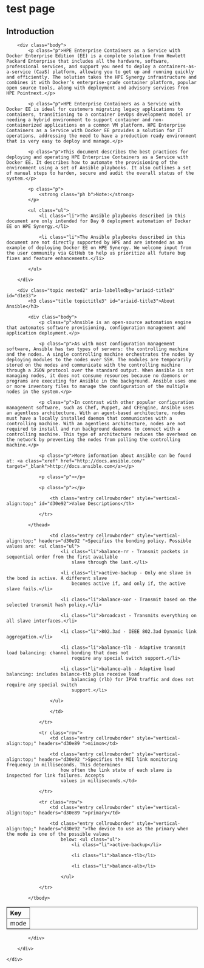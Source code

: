 
# test page


<h2 class="title topictitle2" id="ariaid-title2">Introduction</h2>

		<div class="body">
			<p class="p">HPE Enterprise Containers as a Service with Docker Enterprise Edition (EE) is a complete solution from Hewlett Packard Enterprise that includes all the hardware, software, professional services, and support you need to deploy a containers-as-a-service (CaaS) platform, allowing you to get up and running quickly and efficiently. The solution takes the HPE Synergy infrastructure and combines it with Docker’s enterprise-grade container platform, popular open source tools, along with deployment and advisory services from HPE Pointnext.</p>

			<p class="p">HPE Enterprise Containers as a Service with Docker EE is ideal for customers migrating legacy applications to containers, transitioning to a container DevOps development model or needing a hybrid environment to support container and non-containerized applications on a common VM platform. HPE Enterprise Containers as a Service with Docker EE provides a solution for IT operations, addressing the need to have a production ready environment that is very easy to deploy and manage.</p>

			<p class="p">This document describes the best practices for deploying and operating HPE Enterprise Containers as a Service with Docker EE. It describes how to automate the provisioning of the environment using a set of Ansible playbooks. It also outlines a set of manual steps to harden, secure and audit the overall status of the system.</p>

			<p class="p">
				<strong class="ph b">Note:</strong>
			</p>

			<ul class="ul">
				<li class="li">The Ansible playbooks described in this document are only intended for Day 0 deployment automation of Docker EE on HPE Synergy.</li>

				<li class="li">The Ansible playbooks described in this document are not directly supported by HPE and are intended as an example of deploying Docker EE on HPE Synergy. We welcome input from the user community via GitHub to help us prioritize all future bug fixes and feature enhancements.</li>

			</ul>

		</div>

		<div class="topic nested2" aria-labelledby="ariaid-title3" id="d1e33">
			<h3 class="title topictitle3" id="ariaid-title3">About Ansible</h3>

			<div class="body">
				<p class="p">Ansible is an open-source automation engine that automates software provisioning, configuration management and application deployment.</p>

				<p class="p">As with most configuration management software, Ansible has two types of servers: the controlling machine and the nodes. A single controlling machine orchestrates the nodes by deploying modules to the nodes over SSH. The modules are temporarily stored on the nodes and communicate with the controlling machine through a JSON protocol over the standard output. When Ansible is not managing nodes, it does not consume resources because no daemons or programs are executing for Ansible in the background. Ansible uses one or more inventory files to manage the configuration of the multiple nodes in the system.</p>

				<p class="p">In contrast with other popular configuration management software, such as Chef, Puppet, and CFEngine, Ansible uses an agentless architecture. With an agent-based architecture, nodes must have a locally installed daemon that communicates with a controlling machine. With an agentless architecture, nodes are not required to install and run background daemons to connect with a controlling machine. This type of architecture reduces the overhead on the network by preventing the nodes from polling the controlling machine.</p>

				<p class="p">More information about Ansible can be found at: <a class="xref" href="http://docs.ansible.com/" target="_blank">http://docs.ansible.com</a></p>

				<p class="p"></p>

				<p class="p"></p>

				

<div class="tablenoborder"><table cellpadding="4" cellspacing="0" summary="" id="d1e33__table_cj5_llk_tt" class="table" frame="border" border="1" rules="all"><colgroup><col /><col /></colgroup><thead class="thead" style="text-align:left;">
                <tr class="row">
                    <th class="entry cellrowborder" style="vertical-align:top;" id="d30e89">Key</th>

                    <th class="entry cellrowborder" style="vertical-align:top;" id="d30e92">Value Descriptions</th>

                </tr>

            </thead>
<tbody class="tbody">
                <tr class="row">
                    <td class="entry cellrowborder" style="vertical-align:top;" headers="d30e89 ">mode</td>

                    <td class="entry cellrowborder" style="vertical-align:top;" headers="d30e92 ">Specifies the bonding policy. Possible values are: <ul class="ul">
                        <li class="li">balance-rr - Transmit packets in sequential order from the first available
                            slave through the last.</li>

                        <li class="li">active-backup - Only one slave in the bond is active. A different slave
                            becomes active if, and only if, the active slave fails.</li>

                        <li class="li">balance-xor - Transmit based on the selected transmit hash policy.</li>

                        <li class="li">broadcast - Transmits everything on all slave interfaces.</li>

                        <li class="li">802.3ad - IEEE 802.3ad Dynamic link aggregation.</li>

                        <li class="li">balance-tlb - Adaptive transmit load balancing: channel bonding that does not
                            require any special switch support.</li>

                        <li class="li">balance-alb - Adaptive load balancing: includes balance-tlb plus receive load
                            balancing (rlb) for IPV4 traffic and does not require any special switch
                            support.</li>

                    </ul>

                    </td>

                </tr>

                <tr class="row">
                    <td class="entry cellrowborder" style="vertical-align:top;" headers="d30e89 ">miimon</td>

                    <td class="entry cellrowborder" style="vertical-align:top;" headers="d30e92 ">Specifies the MII link monitoring frequency in milliseconds. This determines
                        how often the link state of each slave is inspected for link failures. Accepts
                        values in milliseconds.</td>

                </tr>

                <tr class="row">
                    <td class="entry cellrowborder" style="vertical-align:top;" headers="d30e89 ">primary</td>

                    <td class="entry cellrowborder" style="vertical-align:top;" headers="d30e92 ">The device to use as the primary when the mode is one of the possible values
                        below: <ul class="ul">
                            <li class="li">active-backup</li>

                            <li class="li">balance-tlb</li>

                            <li class="li">balance-alb</li>

                        </ul>
</td>

                </tr>

            </tbody>
</table>
</div>
				
				
			</div>

		</div>

	</div>
